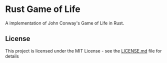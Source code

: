# Rust Game of Life

A implementation of John Conway's Game of Life in Rust.

## License

This project is licensed under the MIT License - see the [LICENSE.md](LICENSE.md) file for details

